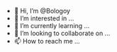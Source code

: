 - 👋 Hi, I’m @Bologoy
- 👀 I’m interested in ...
- 🌱 I’m currently learning ...
- 💞️ I’m looking to collaborate on ...
- 📫 How to reach me ...

<!---
Bologoy/Bologoy is a ✨ special ✨ repository because its `README.md` (this file) appears on your GitHub profile.
You can click the Preview link to take a look at your changes.
--->
